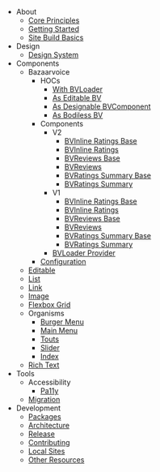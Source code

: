   * About
    * [Core Principles](/About/CorePrinciples)
    * [Getting Started](/About/GettingStarted)
    * [Site Build Basics](/About/SiteBuildBasics)
  * Design
    * [Design System](/Design/DesignSystem)
  * Components
    * Bazaarvoice
      * HOCs
        * [With BVLoader](/Components/Bazaarvoice/HOCs/withBVLoader)
        * [As Editable BV](/Components/Bazaarvoice/HOCs/asEditableBV)
        * [As Designable BVComponent](/Components/Bazaarvoice/HOCs/asDesignableBVComponent)
        * [As Bodiless BV](/Components/Bazaarvoice/HOCs/asBodilessBV)
      * Components
        * V2
          * [BVInline Ratings Base](/Components/Bazaarvoice/Components/v2/BVInlineRatingsBase)
          * [BVInline Ratings](/Components/Bazaarvoice/Components/v2/BVInlineRatings)
          * [BVReviews Base](/Components/Bazaarvoice/Components/v2/BVReviewsBase)
          * [BVReviews](/Components/Bazaarvoice/Components/v2/BVReviews)
          * [BVRatings Summary Base](/Components/Bazaarvoice/Components/v2/BVRatingsSummaryBase)
          * [BVRatings Summary](/Components/Bazaarvoice/Components/v2/BVRatingsSummary)
        * V1
          * [BVInline Ratings Base](/Components/Bazaarvoice/Components/v1/BVInlineRatingsBase)
          * [BVInline Ratings](/Components/Bazaarvoice/Components/v1/BVInlineRatings)
          * [BVReviews Base](/Components/Bazaarvoice/Components/v1/BVReviewsBase)
          * [BVReviews](/Components/Bazaarvoice/Components/v1/BVReviews)
          * [BVRatings Summary Base](/Components/Bazaarvoice/Components/v1/BVRatingsSummaryBase)
          * [BVRatings Summary](/Components/Bazaarvoice/Components/v1/BVRatingsSummary)
        * [BVLoader Provider](/Components/Bazaarvoice/Components/BVLoaderProvider)
      * [Configuration](/Components/Bazaarvoice/Configuration)
    * [Editable](/Components/Editable)
    * [List](/Components/List)
    * [Link](/Components/Link)
    * [Image](/Components/Image)
    * [Flexbox Grid](/Components/FlexboxGrid)
    * Organisms
      * [Burger Menu](/Components/Organisms/BurgerMenu)
      * [Main Menu](/Components/Organisms/MainMenu)
      * [Touts](/Components/Organisms/touts)
      * [Slider](/Components/Organisms/slider)
      * [Index](/Components/Organisms/index)
    * [Rich Text](/Components/RichText)
  * Tools
    * Accessibility
      * [Pa11y](/Tools/Accessibility/Pa11y)
    * [Migration](/Tools/Migration)
  * Development
    * [Packages](/Development/Packages)
    * [Architecture](/Development/Architecture/)
    * [Release](/Development/Release/)
    * [Contributing](/Development/Contributing)
    * [Local Sites](/Development/LocalSites)
    * [Other Resources](/Development/OtherResources/)
